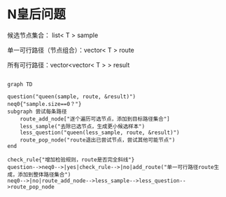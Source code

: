 # N皇后问题

候选节点集合： list< T > sample

单一可行路径（节点组合）：vector< T > route

所有可行路径：vector<vector< T > > result



```mermaid

graph TD

question("queen(sample, route, &result)")
neq0{"sample.size==0？"}
subgraph 尝试每条路径
    route_add_node["逐个遍历可选节点，添加到目标路径集合"]
    less_sample("去除已选节点，生成更小候选样本")
    less_question("queen(less_sample, route, &result)")
    route_pop_node("route退出已尝试节点，尝试其他可能节点")
end

check_rule{"增加检验规则，route是否完全斜线"}
question-->neq0-->|yes|check_rule-->|no|add_route("单一可行路径route生成，添加到整体路径集合")
neq0-->|no|route_add_node-->less_sample-->less_question-->route_pop_node

```